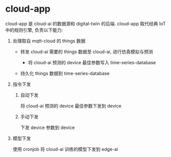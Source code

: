 # cloud-app

cloud-app 是 cloud-ai 的数据源和 digital-twin 的后端. cloud-app 取代经典 IoT 中的规则引擎, 负责以下能力:

1. 处理取自 mqtt-cloud 的 things 数据

    - 转发 cloud-ai 需要的 things 数据至 cloud-ai, 进行仿真模拟与预测

        - 将 cloud-ai 预测的 device 最佳参数写入 time-series-database

    - 持久化 things 数据到 time-series-database

2. 指令下发

    1. 自动下发

        将 cloud-ai 预测的 device 最佳参数下发到 device

    2. 手动下发

        下发 device 参数到 device

3. 模型下发

    使用 cronjob 将 cloud-ai 训练的模型下发到 edge-ai
